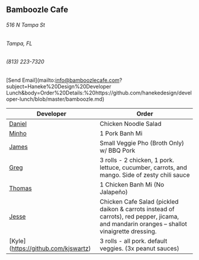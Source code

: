 ## Bamboozle Cafe
###### 516 N Tampa St
###### Tampa, FL
###### (813) 223-7320
[Send Email](mailto:info@bamboozlecafe.com?subject=Haneke%20Design%20Developer Lunch&body=Order%20Details:%20https://github.com/hanekedesign/developer-lunch/blob/master/bamboozle.md)

Developer     | Order
--------------|---------------------
[Daniel](https://github.com/dtartaglia)           	| Chicken Noodle Salad
[Minho](https://github.com/minhochoi)               |  1 Pork Banh Mi 
[James](https://github.com/jlandrum)                | Small Veggie Pho (Broth Only) w/ BBQ Pork
[Greg](https://github.com/greghochsprung)           | 3 rolls - 2 chicken, 1 pork. lettuce, cucumber, carrots, and mango. Side of zesty chili sauce
[Thomas](https://github.com/ThomasKomarnicki)       | 1 Chicken Banh Mi (No Jalapeño)
[Jesse](https://github.com/jessecurry)              | Chicken Cafe Salad (pickled daikon & carrots instead of carrots), red pepper, jicama, and mandarin oranges – shallot vinaigrette dressing.
[Kyle] (https://github.com/kjswartz)                | 3 rolls - all pork. default veggies. (3x peanut sauces) 

